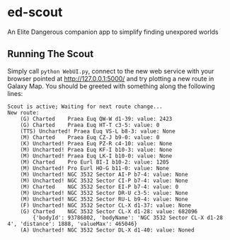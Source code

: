 # ed-scout
An Elite Dangerous companion app to simplify finding unexpored worlds

## Running The Scout

Simply call `python WebUI.py`, connect to the new web service with your browser pointed at http://127.0.0.1:5000/ and try plotting a new route in Galaxy Map. You should be greeted with something along the following lines:

```
Scout is active; Waiting for next route change...
New route: 
	(G) Charted    Praea Euq QW-W d1-39: value: 2423
	(G) Charted    Praea Euq HT-T c3-5: value: 0
	(TTS) Uncharted! Praea Euq VS-L b8-3: value: None
	(M) Charted    Praea Euq CZ-J b9-0: value: 0
	(K) Uncharted! Praea Euq PZ-R c4-10: value: None
	(M) Uncharted! Praea Euq KF-I b10-3: value: None
	(M) Uncharted! Praea Euq LK-I b10-0: value: None
	(M) Charted    Pro Eurl BI-I b10-2: value: 1205
	(M) Uncharted! Pro Eurl HO-G b11-0: value: None
	(M) Uncharted! NGC 3532 Sector AI-P b7-4: value: None
	(M) Uncharted! NGC 3532 Sector CI-P b7-4: value: None
	(M) Charted    NGC 3532 Sector EI-P b7-4: value: 0
	(M) Uncharted! NGC 3532 Sector DR-U c3-5: value: None
	(M) Uncharted! NGC 3532 Sector RU-L b9-4: value: None
	(F) Uncharted! NGC 3532 Sector CL-X d1-37: value: None
	(G) Charted    NGC 3532 Sector CL-X d1-28: value: 682096
		{'bodyId': 93786802, 'bodyName': 'NGC 3532 Sector CL-X d1-28 4', 'distance': 1888, 'valueMax': 465046}
	(A) Uncharted! NGC 3532 Sector DL-X d1-40: value: Noned
```